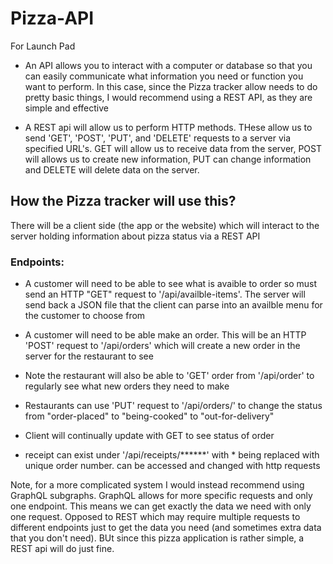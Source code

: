 # Pizza-API
For Launch Pad


- An API allows you to interact with a computer or database so that you can easily communicate what information you need or function you want to perform. 
In this case, since the Pizza tracker allow needs to do pretty basic things, I would recommend using a REST API, as they are simple and effective


- A REST api will allow us to perform HTTP methods. THese allow us to send 'GET', 'POST', 'PUT', and 'DELETE' requests to a server via specified URL's. GET will allow us to receive data from the server, POST will allows us to create new information, PUT can change information and DELETE will delete data on the server.


## How the Pizza tracker will use this?
There will be a client side (the app or the website) which will interact to the server holding information about pizza status via a REST API

### Endpoints:
- A customer will need to be able to see what is avaible to order so must send an HTTP "GET" request to '/api/availble-items'. The server will send back a JSON file that the client can parse into an availble menu for the customer to choose from


- A customer will need to be able make an order. This will be an HTTP 'POST' request to '/api/orders' which will create a new order in the server for the restaurant to see


- Note the restaurant will also be able to 'GET' order from '/api/order' to regularly see what new orders they need to make


- Restaurants can use 'PUT' request to '/api/orders/' to change the status from "order-placed" to "being-cooked" to "out-for-delivery"


- Client will continually update with GET to see status of order


- receipt can exist under '/api/receipts/******' with * being replaced with unique order number. can be accessed and changed with http requests


Note, for a more complicated system I would instead recommend using GraphQL subgraphs. GraphQL allows for more specific requests and only one endpoint. This means we can get exactly the data we need with only one request. Opposed to REST which may require multiple requests to different endpoints just to get the data you need (and sometimes extra data that you don't need). BUt since this pizza application is rather simple, a REST api will do just fine.

